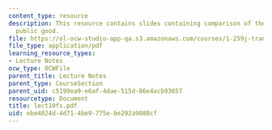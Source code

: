 ```yaml
---
content_type: resource
description: This resource contains slides containing comparison of the bakery versus
  public good.
file: https://ol-ocw-studio-app-qa.s3.amazonaws.com/courses/1-259j-transit-management-fall-2006/ebe4024d4d714be9775ebe292a9088cf_lect10fs.pdf
file_type: application/pdf
learning_resource_types:
- Lecture Notes
ocw_type: OCWFile
parent_title: Lecture Notes
parent_type: CourseSection
parent_uid: c5199ea9-e6af-4dae-515d-86e4acb93657
resourcetype: Document
title: lect10fs.pdf
uid: ebe4024d-4d71-4be9-775e-be292a9088cf
---
```

